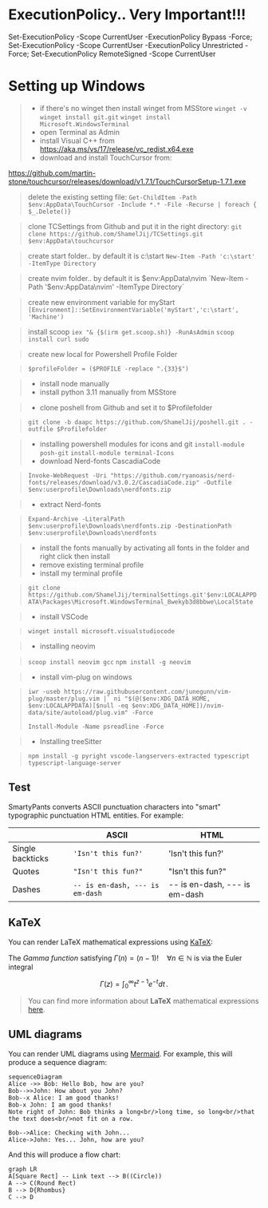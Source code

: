  # ExecutionPolicy.. Very Important!!!
 Set-ExecutionPolicy -Scope CurrentUser -ExecutionPolicy Bypass -Force;
 Set-ExecutionPolicy -Scope CurrentUser -ExecutionPolicy Unrestricted -Force;
 Set-ExecutionPolicy RemoteSigned -Scope CurrentUser

 # Setting up Windows

> - if there's no winget then install winget from MSStore
>   `winget -v`
>   `winget install git.git`
>   `winget install Microsoft.WindowsTerminal`
> - open Terminal as Admin
> - install Visual C++ from https://aka.ms/vs/17/release/vc_redist.x64.exe
> - download and install TouchCursor from:

https://github.com/martin-stone/touchcursor/releases/download/v1.7.1/TouchCursorSetup-1.7.1.exe

> delete the existing setting file:
> `Get-ChildItem -Path $env:AppData\TouchCursor -Include *.* -File -Recurse | foreach { $_.Delete()}`

> clone TCSettings from Github and put it in the right directory:
> `git clone https://github.com/ShamelJij/TCSettings.git $env:AppData\touchcursor`

> create start folder.. by default it is c:\start
> `New-Item -Path 'c:\start' -ItemType Directory`

> create nvim folder.. by default it is $env:AppData\nvim
> `New-Item -Path '$env:AppData\nvim' -ItemType Directory`

> create new environment variable for myStart
> `[Environment]::SetEnvironmentVariable('myStart','c:\start', 'Machine')`

> install scoop
> `iex "& {$(irm get.scoop.sh)} -RunAsAdmin`
> `scoop install curl sudo`

> create new local for Powershell Profile Folder

> `$profileFolder = ($PROFILE -replace ".{33}$")`

> - install node manually
> - install python 3.11 manually from MSStore

> - clone poshell from Github and set it to $Profilefolder

> `git clone -b daapc https://github.com/ShamelJij/poshell.git . -outfile $Profilefolder`

> - installing powershell modules for icons and git
> `install-module posh-git`
> `install-module terminal-Icons`
> - download Nerd-fonts CascadiaCode

> `Invoke-WebRequest -Uri "https://github.com/ryanoasis/nerd-fonts/releases/download/v3.0.2/CascadiaCode.zip" -Outfile $env:userprofile\Downloads\nerdfonts.zip`

> - extract Nerd-fonts

> `Expand-Archive -LiteralPath $env:userprofile\Downloads\nerdfonts.zip -DestinationPath $env:userprofile\Downloads\nerdfonts`

> - install the fonts manually by activating all fonts in the folder and right click then install
> - remove existing terminal profile
> - install my terminal profile

> `git clone https://github.com/ShamelJij/terminalSettings.git'$env:LOCALAPPDATA\Packages\Microsoft.WindowsTerminal_8wekyb3d8bbwe\LocalState`

> - install VSCode

> `winget install microsoft.visualstudiocode`

> - installing neovim

> `scoop install neovim gcc`
> `npm install -g neovim`

> - install vim-plug on windows

> ```
> iwr -useb https://raw.githubusercontent.com/junegunn/vim-plug/master/plug.vim |` ni "$(@($env:XDG_DATA_HOME, $env:LOCALAPPDATA)[$null -eq $env:XDG_DATA_HOME])/nvim-data/site/autoload/plug.vim" -Force
> ```
> `Install-Module -Name psreadline -Force`

> - Installing treeSitter

> `npm install -g pyright vscode-langservers-extracted typescript typescript-language-server`



## Test

SmartyPants converts ASCII punctuation characters into "smart" typographic punctuation HTML entities. For example:

|                |ASCII                          |HTML                         |
|----------------|-------------------------------|-----------------------------|
|Single backticks|`'Isn't this fun?'`            |'Isn't this fun?'            |
|Quotes          |`"Isn't this fun?"`            |"Isn't this fun?"            |
|Dashes          |`-- is en-dash, --- is em-dash`|-- is en-dash, --- is em-dash|


## KaTeX

You can render LaTeX mathematical expressions using [KaTeX](https://khan.github.io/KaTeX/):

The *Gamma function* satisfying $\Gamma(n) = (n-1)!\quad\forall n\in\mathbb N$ is via the Euler integral

$$
\Gamma(z) = \int_0^\infty t^{z-1}e^{-t}dt\,.
$$

> You can find more information about **LaTeX** mathematical expressions [here](http://meta.math.stackexchange.com/questions/5020/mathjax-basic-tutorial-and-quick-reference).


## UML diagrams

You can render UML diagrams using [Mermaid](https://mermaidjs.github.io/). For example, this will produce a sequence diagram:

```mermaid
sequenceDiagram
Alice ->> Bob: Hello Bob, how are you?
Bob-->>John: How about you John?
Bob--x Alice: I am good thanks!
Bob-x John: I am good thanks!
Note right of John: Bob thinks a long<br/>long time, so long<br/>that the text does<br/>not fit on a row.

Bob-->Alice: Checking with John...
Alice->John: Yes... John, how are you?
```

And this will produce a flow chart:

```mermaid
graph LR
A[Square Rect] -- Link text --> B((Circle))
A --> C(Round Rect)
B --> D{Rhombus}
C --> D
```
